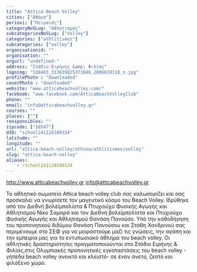 ```yaml
---
title: "Attica Beach Volley"
cities: ["Αθήνα"]
perioxi: ["Πειραιάς"]
categoryNoSLug: "Αθλητισμός"
subcategoriesNoSLug: ["Volley"]
categories: ["athlitismos"]
subcategories: ["volley"]
organisationid: ""
organisation: ""
orgurl: "undefined-"
address: "Στάδιο Ειρήνης &amp; Φιλίας"
logoimg: "538483_313639825371046_2006619110_n.jpg"
profilePhoto : "downloaded"
coverPhoto : "downloaded"
website: "www.atticabeachvolley.com/"
facebook: "www.facebook.com/AtticaBeachVolleyClub"
phone: ""
email: "info@atticabeachvolley.gr"
courses: ""
places: [""]
rensponsibles: ""
zipcode: ["18547"]
UID: "school241120180334"
latitude: ""
longitude: ""
url: "attica-beach-volley/athina/athlitismos/volley"
slug: "attica-beach-volley"
aliases:
    - /school241120180334
---
```



http://www.atticabeachvolley.gr info@atticabeachvolley.gr

Το αθλητικό σωματείο Attica beach volley club σας καλωσορίζει και σας προσκαλεί να γνωρίσετε τον μαγευτικό κόσμο του Beach Volley. Ιδρύθηκε από τον Διεθνή βολεϊμπολίστα &amp; Πτυχιούχο Φυσικής Αγωγής και Αθλητισμού Νίκο Σαμαρά και τον Διεθνή βολεϊμπολίστα και Πτυχιούχο Φυσικής Αγωγής και Αθλητισμού Θανάση Πανούσο. Υπό την καθοδήγηση του προπονητικού διδύμου Θανάση Πανούσου και Στάθη Χανδρινού σας περιμένουμε στο ΣΕΦ για να μοιραστούμε μαζί τις γνώσεις, την αγάπη και την εμπειρία μας για το εντυπωσιακό άθλημα του beach volley. Οι αθλητικές δραστηριότητες πραγματοποιούνται στο Στάδιο Ειρήνης &amp; Φιλίας,στις Ολυμπιακές προπονητικές εγκαταστάσεις του beach volley - γήπεδα beach volley ανοικτό και κλειστό- σε έναν άνετο, ζεστό και φιλόξενο χώρο.